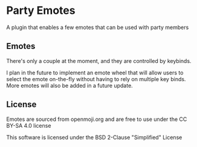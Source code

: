# Party Emotes
A plugin that enables a few emotes that can be used with party members

## Emotes
There's only a couple at the moment, and they are controlled by keybinds.

I plan in the future to implement an emote wheel that will allow users to select the emote on-the-fly without having to rely on multiple key binds. More emotes will also be added in a future update.

## License
Emotes are sourced from openmoji.org and are free to use under the CC BY-SA 4.0 license

This software is licensed under the BSD 2-Clause "Simplified" License 